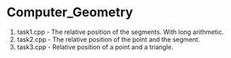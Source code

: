 # Computer_Geometry

1. task1.cpp - The relative position of the segments. With long arithmetic.
2. task2.cpp - The relative position of the point and the segment.
3. task3.cpp - Relative position of a point and a triangle.
